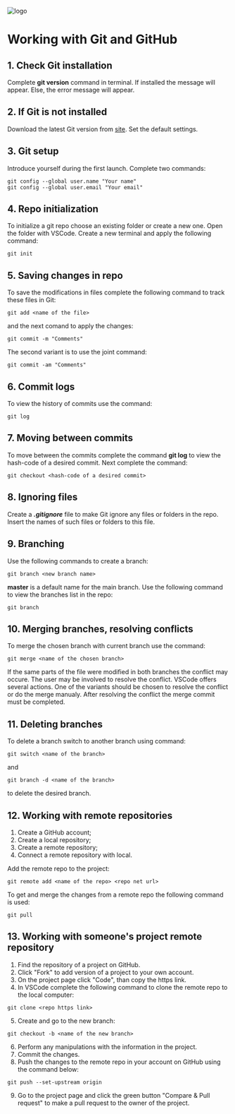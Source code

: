 ![logo](git_logo.jpg)
# Working with Git and GitHub
## 1. Check Git installation
Complete **git version** command in terminal.
If installed the message will appear. Else, the error message will appear.
## 2. If Git is not installed
Download the latest Git version from [site](https://git-scm.com/downloads). Set the default settings.
## 3. Git setup
Introduce yourself during the first launch.
Complete two commands:
``````
git config --global user.name "Your name"
git config --global user.email "Your email"
``````
## 4. Repo initialization
To initialize a git repo choose an existing folder or create a new one. Open the folder with VSCode. Create a new terminal and apply the following command:
```
git init
```
## 5. Saving changes in repo
To save the modifications in files complete the following command to track these files in Git:
```
git add <name of the file>
```
and the next comand to apply the changes:
```
git commit -m "Comments"
```
The second variant is to use the joint command:
```
git commit -am "Comments"
```
## 6. Commit logs
To view the history of commits use the command:
```
git log
```
## 7. Moving between commits
To move between the commits complete the command **git log** to view the hash-code of a desired commit. Next complete the command:
```
git checkout <hash-code of a desired commit>
```
## 8. Ignoring files
Create a ***.gitignore*** file to make Git ignore any files or folders in the repo. Insert the names of such files or folders to this file.
## 9. Branching
Use the following commands to create a branch:
``````
git branch <new branch name>
``````
**master** is a default name for the main branch.
Use the following command to view the branches list in the repo:
```
git branch
```
## 10. Merging branches, resolving conflicts
To merge the chosen branch with current branch use the command:
```
git merge <name of the chosen branch>
```
If the same parts of the file were modified in both branches the conflict may occure. The user may be involved to resolve the conflict. VSCode offers several actions. One of the variants should be chosen to resolve the conflict or do the merge manualy.
After resolving the conflict the merge commit must be completed.
## 11. Deleting branches
To delete a branch switch to another branch using command:
```
git switch <name of the branch>
```
and
```
git branch -d <name of the branch>
```
to delete the desired branch.
## 12. Working with remote repositories
1. Create a GitHub account;
2. Create a local repository;
3. Create a remote repository;
4. Connect a remote repository with local.

Add the remote repo to the project:
```
git remote add <name of the repo> <repo net url>
```
To get and merge the changes from a remote repo the following command is used:
```
git pull
```
## 13. Working with someone's project remote repository
1. Find the repository of a project on GitHub.
2. Click "Fork" to add version of a project to your own account.
3. On the project page click "Code", than copy the https link.
4. In VSCode complete the following command to clone the remote repo to the local computer:
```
git clone <repo https link>
``` 
5. Create and go to the new branch:
```
git checkout -b <name of the new branch>
```
6. Perform any manipulations with the information in the project.
7. Commit the changes.
8. Push the changes to the remote repo in your account on GitHub using the command below:
```
git push --set-upstream origin
```
9. Go to the project page and click the green button "Compare & Pull request" to make a pull request to the owner of the project.
 